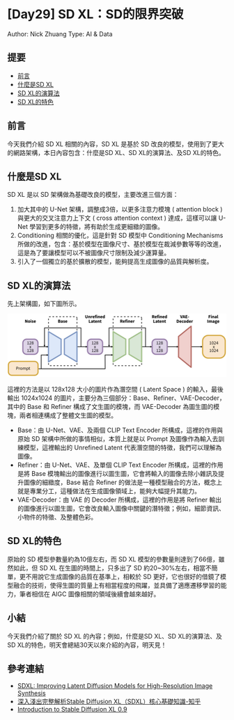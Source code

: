 # [Day29] SD XL：SD的限界突破

Author: Nick Zhuang
Type: AI & Data

## 提要

- [前言](#前言)
- [什麼是SD XL](#什麼是sd-xl)
- [SD XL的演算法](#sd-xl的演算法)
- [SD XL的特色](#sd-xl的特色)

## 前言

今天我們介紹 SD XL 相關的內容，SD XL 是基於 SD 改良的模型，使用到了更大的網路架構，本日內容包含：什麼是SD XL、SD XL的演算法、及SD XL的特色。

## 什麼是SD XL

SD XL 是以 SD 架構做為基礎改良的模型，主要改進三個方面：

1. 加大其中的 U-Net 架構，調整成3倍，以更多注意力模塊 ( attention block ) 與更大的交叉注意力上下文 ( cross attention context ) 達成，這樣可以讓 U-Net 學習到更多的特徵，將有助於生成更細緻的圖像。
2. Conditioning 相關的優化，這是針對 SD 模型中 Conditioning Mechanisms 所做的改進，包含：基於模型在圖像尺寸、基於模型在裁減參數等等的改進，這是為了要讓模型可以不被圖像尺寸限制及減少運算量。
3. 引入了一個獨立的基於擴散的模型，能夠提高生成圖像的品質與解析度。

## SD XL的演算法

先上架構圖，如下圖所示。

![1697291263359](image/README/1697291263359.png)

這裡的方法是以 128x128 大小的圖片作為潛空間 ( Latent Space ) 的輸入，最後輸出 1024x1024 的圖片，主要分為三個部分：Base、Refiner、VAE-Decoder，其中的 Base 和 Refiner 構成了文生圖的模塊，而 VAE-Decoder 為圖生圖的模塊，兩者相連構成了整體文生圖的模型。

- Base：由 U-Net、VAE、及兩個 CLIP Text Encoder 所構成，這裡的作用與原始 SD 架構中所做的事情相似，本質上就是以 Prompt 及圖像作為輸入去訓練模型，這裡輸出的 Unrefined Latent 代表潛空間的特徵，我們可以理解為圖像。
- Refiner：由 U-Net、VAE、及單個 CLIP Text Encoder 所構成，這裡的作用是將 Base 模塊輸出的圖像進行以圖生圖，它會將輸入的圖像去除小雜訊及提升圖像的細緻度，Base 結合 Refiner 的做法是一種模型融合的方法，概念上就是專業分工，這種做法在生成圖像領域上，能夠大幅提升其能力。
- VAE-Decoder：由 VAE 的 Decoder 所構成，這裡的作用是將 Refiner 輸出的圖像進行以圖生圖，它會改良輸入圖像中關鍵的潛特徵；例如，細節資訊、小物件的特徵、及整體色彩。

## SD XL的特色

原始的 SD 模型參數量約為10億左右，而 SD XL 模型的參數量則達到了66億，雖然如此，但 SD XL 在生圖的時間上，只多出了 SD 約20~30%左右，相當不簡單，更不用說它生成圖像的品質在基準上，相較於 SD 更好，它也很好的借鏡了模型融合的技術，使得生圖的質量上有相當程度的飛躍，並具備了適應遷移學習的能力，筆者相信在 AIGC 圖像相關的領域後續會越來越好。

## 小結

今天我們介紹了關於 SD XL 的內容；例如，什麼是SD XL、SD XL的演算法、及SD XL的特色，明天會總結30天以來介紹的內容，明天見！

## 參考連結

- [SDXL: Improving Latent Diffusion Models for High-Resolution Image Synthesis](https://arxiv.org/pdf/2307.01952.pdf)
- [深入淺出完整解析Stable Diffusion XL（SDXL）核心基礎知識-知乎](https://zhuanlan.zhihu.com/p/643420260)
- [Introduction to Stable Diffusion XL 0.9](https://ngwaifoong92.medium.com/introduction-to-stable-diffusion-xl-0-9-b7b5bbc8e0e8)
